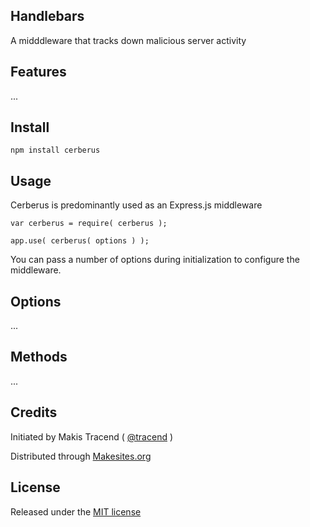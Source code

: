 ## Handlebars

A midddleware that tracks down malicious server activity


## Features

...


## Install

```
npm install cerberus
```

## Usage

Cerberus is predominantly used as an Express.js middleware
```
var cerberus = require( cerberus );

app.use( cerberus( options ) );
```

You can pass a number of options during initialization to configure the middleware.


## Options

...


## Methods

...


## Credits

Initiated by Makis Tracend ( [@tracend](http://github.com/tracend) )

Distributed through [Makesites.org](http://makesites.org/)


## License

Released under the [MIT license](http://makesites.org/licenses/MIT)
